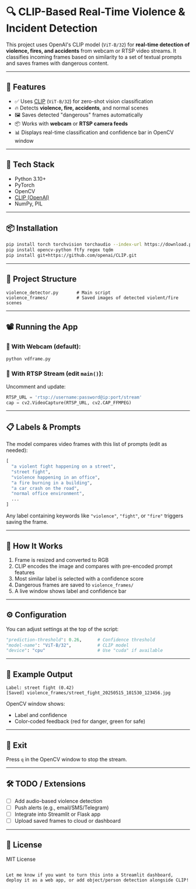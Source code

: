 
# 🔍 CLIP-Based Real-Time Violence & Incident Detection

This project uses OpenAI's CLIP model (`ViT-B/32`) for **real-time detection of violence, fires, and accidents** from webcam or RTSP video streams. It classifies incoming frames based on similarity to a set of textual prompts and saves frames with dangerous content.

---

## 🎯 Features

- ✅ Uses [CLIP](https://openai.com/research/clip) (`ViT-B/32`) for zero-shot vision classification
- 🔥 Detects **violence, fire, accidents**, and normal scenes
- 🖼️ Saves detected "dangerous" frames automatically
- 📦 Works with **webcam** or **RTSP camera feeds**
- 📊 Displays real-time classification and confidence bar in OpenCV window

---

## 🧰 Tech Stack

- Python 3.10+
- PyTorch
- OpenCV
- [CLIP (OpenAI)](https://github.com/openai/CLIP)
- NumPy, PIL

---

## 📦 Installation

```bash
pip install torch torchvision torchaudio --index-url https://download.pytorch.org/whl/cpu
pip install opencv-python ftfy regex tqdm
pip install git+https://github.com/openai/CLIP.git
````

---

## 📁 Project Structure

```
violence_detector.py       # Main script
violence_frames/           # Saved images of detected violent/fire scenes
```

---

## 📽️ Running the App

### 🔹 With Webcam (default):

```bash
python vdframe.py
```

### 🔸 With RTSP Stream (edit `main()`):

Uncomment and update:

```python
RTSP_URL = 'rtsp://username:password@ip:port/stream'
cap = cv2.VideoCapture(RTSP_URL, cv2.CAP_FFMPEG)
```

---

## 📋 Labels & Prompts

The model compares video frames with this list of prompts (edit as needed):

```python
[
  "a violent fight happening on a street",
  "street fight",
  "violence happening in an office",
  "a fire burning in a building",
  "a car crash on the road",
  "normal office environment",
  ...
]
```

Any label containing keywords like `"violence"`, `"fight"`, or `"fire"` triggers saving the frame.

---

## 🧠 How It Works

1. Frame is resized and converted to RGB
2. CLIP encodes the image and compares with pre-encoded prompt features
3. Most similar label is selected with a confidence score
4. Dangerous frames are saved to `violence_frames/`
5. A live window shows label and confidence bar

---

## ⚙️ Configuration

You can adjust settings at the top of the script:

```python
"prediction-threshold": 0.26,      # Confidence threshold
"model-name": "ViT-B/32",          # CLIP model
"device": "cpu"                    # Use "cuda" if available
```

---

## 🧪 Example Output

```
Label: street fight (0.42)
[Saved] violence_frames/street_fight_20250515_101530_123456.jpg
```

OpenCV window shows:

* Label and confidence
* Color-coded feedback (red for danger, green for safe)

---

## 🧼 Exit

Press `q` in the OpenCV window to stop the stream.

---

## 🛠️ TODO / Extensions

* [ ] Add audio-based violence detection
* [ ] Push alerts (e.g., email/SMS/Telegram)
* [ ] Integrate into Streamlit or Flask app
* [ ] Upload saved frames to cloud or dashboard

---

## 📄 License

MIT License

```

Let me know if you want to turn this into a Streamlit dashboard, deploy it as a web app, or add object/person detection alongside CLIP!
```
